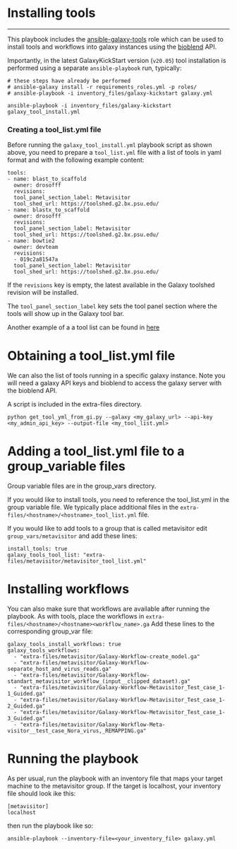 # Installing tools
----

This playbook includes the [ansible-galaxy-tools](https://github.com/galaxyproject/ansible-galaxy-tools)
role which can be used to install tools and workflows into galaxy instances using the
[bioblend](https://bioblend.readthedocs.org/en/latest/) API.

Importantly, in the latest GalaxyKickStart version (`v20.05`) tool installation is performed
using a separate `ansible-playbook` run, typically:

```
# these steps have already be performed
# ansible-galaxy install -r requirements_roles.yml -p roles/
# ansible-playbook -i inventory_files/galaxy-kickstart galaxy.yml

ansible-playbook -i inventory_files/galaxy-kickstart galaxy_tool_install.yml
```
### Creating a tool_list.yml file
Before running the `galaxy_tool_install.yml` playbook script as shown above, you need to
prepare a `tool_list.yml` file with a list of tools in yaml format and with the following
example content:

```
tools:
- name: blast_to_scaffold
  owner: drosofff
  revisions:
  tool_panel_section_label: Metavisitor
  tool_shed_url: https://toolshed.g2.bx.psu.edu/
- name: blastx_to_scaffold
  owner: drosofff
  revisions:
  tool_panel_section_label: Metavisitor
  tool_shed_url: https://toolshed.g2.bx.psu.edu/
- name: bowtie2
  owner: devteam
  revisions:
  - 019c2a81547a
  tool_panel_section_label: Metavisitor
  tool_shed_url: https://toolshed.g2.bx.psu.edu/
```

If the `revisions` key is empty, the latest available in the Galaxy toolshed revision will
be installed.  

The `tool_panel_section_label` key sets the tool panel section where the tools will show up
in the Galaxy tool bar.

Another example of a a tool list can be found in [here](https://github.com/ARTbio/GalaxyKickStart/blob/master/extra-files/metavisitor/metavisitor_tool_list.yml)

# Obtaining a tool_list.yml file 

We can also the list of tools running in a specific galaxy instance.
Note you will need a galaxy API keys and bioblend to access the galaxy server with the bioblend
API.

A script is included in the extra-files directory.
```
python get_tool_yml_from_gi.py --galaxy <my_galaxy_url> --api-key <my_admin_api_key> --output-file <my_tool_list.yml>
```

# Adding a tool_list.yml file to a group_variable files

Group variable files are in the group_vars directory.

If you would like to install tools, you need to reference the tool_list.yml in the group variable file.
We typically place additional files in the `extra-files/<hostname>/<hostname>_tool_list.yml` file.

If you would like to add tools to a group that is called metavisitor edit `group_vars/metavisitor` and add these lines:
```
install_tools: true
galaxy_tools_tool_list: "extra-files/metavisitor/metavisitor_tool_list.yml"
```

# Installing workflows

You can also make sure that workflows are available after running the playbook.
As with tools, place the workflows in `extra-files/<hostname>/<hostname><workflow_name>.ga`
Add these lines to the corresponding group_var file:
```
galaxy_tools_install_workflows: true
galaxy_tools_workflows:
  - "extra-files/metavisitor/Galaxy-Workflow-create_model.ga"
  - "extra-files/metavisitor/Galaxy-Workflow-separate_host_and_virus_reads.ga"
  - "extra-files/metavisitor/Galaxy-Workflow-standart_metavisitor_workflow_(input__clipped_dataset).ga"
  - "extra-files/metavisitor/Galaxy-Workflow-Metavisitor_Test_case_1-1_Guided.ga"
  - "extra-files/metavisitor/Galaxy-Workflow-Metavisitor_Test_case_1-2_Guided.ga"
  - "extra-files/metavisitor/Galaxy-Workflow-Metavisitor_Test_case_1-3_Guided.ga"
  - "extra-files/metavisitor/Galaxy-Workflow-Meta-visitor__test_case_Nora_virus,_REMAPPING.ga"
```

# Running the playbook

As per usual, run the playbook with an inventory file that maps your target machine to the metavisitor group.
If the target is localhost, your inventory file should look ike this:

```
[metavisitor]
localhost
```

then run the playbook like so:

```
ansible-playbook --inventory-file=<your_inventory_file> galaxy.yml
```

